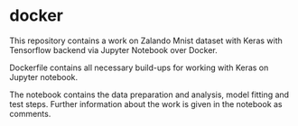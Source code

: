 # docker

This repository contains a work on Zalando Mnist dataset with Keras with Tensorflow backend via Jupyter
Notebook over Docker.

Dockerfile contains all necessary build-ups for working with Keras on Jupyter notebook.

The notebook contains the data preparation and analysis, model fitting and test steps.
Further information about the work is given in the notebook as comments.
